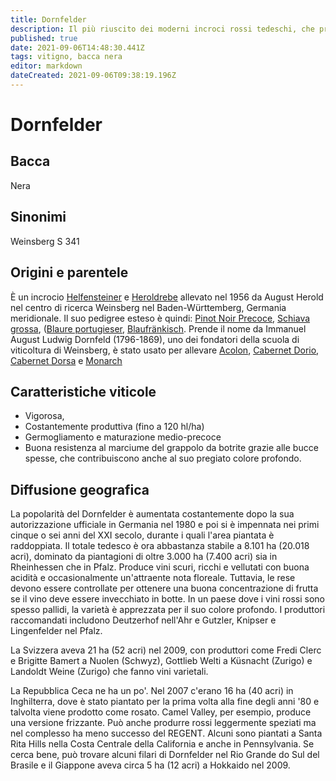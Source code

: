 ```yaml
---
title: Dornfelder
description: Il più riuscito dei moderni incroci rossi tedeschi, che produce vini scuri e vellutati.
published: true
date: 2021-09-06T14:48:30.441Z
tags: vitigno, bacca nera
editor: markdown
dateCreated: 2021-09-06T09:38:19.196Z
---
```


# Dornfelder

## Bacca
Nera

## Sinonimi
Weinsberg S 341

## Origini e parentele
È un incrocio [Helfensteiner](/vitigni/bacca-nera/helfensteiner) e [Heroldrebe](/vitigni/bacca-nera/heroldrebe) allevato nel 1956 da August Herold nel centro di ricerca Weinsberg nel Baden-Württemberg, Germania meridionale. Il suo pedigree esteso è quindi: [Pinot Noir Precoce](/vitigni/Francia/bacca-nera/pinot-noir-precoce), [Schiava grossa](/vitigni/Italia/bacca-nera/schiava-grossa), ([Blaure portugieser](/vitigni/Austria/bacca-nera/blauer-portugieser), [Blaufränkisch](/vitigni/Austria/bacca-nera/blaufrankisch). Prende il nome da Immanuel August Ludwig Dornfeld (1796-1869), uno dei fondatori della scuola di viticoltura di Weinsberg, è stato usato per allevare [Acolon](/vitigni/bacca-nera/acolon), [Cabernet Dorio](/vitigni/Francia/bacca-nera/cabernet-dorio), [Cabernet Dorsa](/vitigni/Francia/bacca-nera/cabernet-dorsa) e [Monarch](/vitigni/bacca-nera/monarch)

## Caratteristiche viticole

- Vigorosa, 
- Costantemente produttiva (fino a 120 hl/ha)
- Germogliamento e maturazione medio-precoce 
- Buona resistenza al marciume del grappolo da botrite grazie alle bucce spesse, che contribuiscono anche al suo pregiato colore profondo.

## Diffusione geografica 

La popolarità del Dornfelder è aumentata costantemente dopo la sua autorizzazione ufficiale in Germania nel 1980 e poi si è impennata nei primi cinque o sei anni del XXI secolo, durante i quali l'area piantata è raddoppiata. Il totale tedesco è ora abbastanza stabile a 8.101 ha (20.018 acri), dominato da piantagioni di oltre 3.000 ha (7.400 acri) sia in Rheinhessen che in Pfalz. Produce vini scuri, ricchi e vellutati con buona acidità e occasionalmente un'attraente nota floreale. Tuttavia, le rese devono essere controllate per ottenere una buona concentrazione di frutta se il vino deve essere invecchiato in botte. In un paese dove i vini rossi sono spesso pallidi, la varietà è apprezzata per il suo colore profondo. I produttori raccomandati includono Deutzerhof nell'Ahr e Gutzler, Knipser e Lingenfelder nel Pfalz.

La Svizzera aveva 21 ha (52 acri) nel 2009, con produttori come Fredi Clerc e Brigitte Bamert a Nuolen (Schwyz), Gottlieb Welti a Küsnacht (Zurigo) e Landoldt Weine (Zurigo) che fanno vini varietali.

La Repubblica Ceca ne ha un po'. Nel 2007 c'erano 16 ha (40 acri) in Inghilterra, dove è stato piantato per la prima volta alla fine degli anni '80 e talvolta viene prodotto come rosato. Camel Valley, per esempio, produce una versione frizzante. Può anche produrre rossi leggermente speziati ma nel complesso ha meno successo del REGENT. Alcuni sono piantati a Santa Rita Hills nella Costa Centrale della California e anche in Pennsylvania. Se cerca bene, può trovare alcuni filari di Dornfelder nel Rio Grande do Sul del Brasile e il Giappone aveva circa 5 ha (12 acri) a Hokkaido nel 2009.


